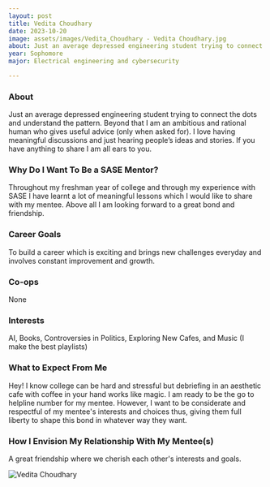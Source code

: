 ```yaml
---
layout: post
title: Vedita Choudhary  
date: 2023-10-20
image: assets/images/Vedita_Choudhary - Vedita Choudhary.jpg
about: Just an average depressed engineering student trying to connect the dots and understand the pattern. Beyond that I am an ambitious and rational human who gives useful advice (only when asked for). I love having meaningful discussions and just hearing people’s ideas and stories. If you have anything to share I am all ears to you. 
year: Sophomore
major: Electrical engineering and cybersecurity 

---
```


### About

Just an average depressed engineering student trying to connect the dots and understand the pattern. Beyond that I am an ambitious and rational human who gives useful advice (only when asked for). I love having meaningful discussions and just hearing people’s ideas and stories. If you have anything to share I am all ears to you. 

### Why Do I Want To Be a SASE Mentor?

Throughout my freshman year of college and through my experience with SASE I have learnt a lot of meaningful lessons which I would like to share with my mentee. Above all I am looking forward to a great bond and friendship.

### Career Goals

To build a career which is exciting and brings new challenges everyday and involves constant improvement and growth.

### Co-ops

None

### Interests

AI, Books, Controversies in Politics, Exploring New Cafes, and Music (I make the best playlists)

### What to Expect From Me

Hey! I know college can be hard and stressful but debriefing in an aesthetic cafe with coffee in your hand works like magic. I am ready to be the go to helpline number for my mentee. However, I want to be considerate and respectful of my mentee's interests and choices thus, giving them full liberty to shape this bond in whatever way they want.

### How I Envision My Relationship With My Mentee(s) 

A great friendship where we cherish each other's interests and goals.

<div class="text-center my-5">
    <img src="https://sase-drexel.github.io/mentorship-2023/assets/images/Vedita_Choudhary - Vedita Choudhary.jpg" alt="Vedita Choudhary " class="rounded post-img" />
</div>
